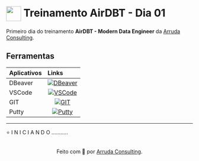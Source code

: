 <h1>
    <a href="https://www.dio.me/">
     <img align="center" width="40px" src="https://hermes.digitalinnovation.one/assets/diome/logo-minimized.png"></a>
    <span> Treinamento AirDBT - Dia 01</span>
</h1>

Primeiro dia do treinamento **AirDBT - Modern Data Engineer** da [Arruda Consulting](https://arrudaconsulting.com.br/).


## Ferramentas

<table>
  <thead>
    <tr align="left">
      <th>Aplicativos</th>
      <th>Links</th>
    </tr>
  </thead>
  <tbody align="left">
    <tr>
      <td>DBeaver</td>
      <td align="center">
        <a href="https://dbeaver.io/">
           <img align="center" alt="DBeaver" src="https://img.shields.io/badge/DOWNLOAD-30A3DC?style=for-the-badge">
        </a>
      </td>
    </tr>
    <tr>
      <td>VSCode</td>
      <td align="center">
        <a href="https://code.visualstudio.com/download">
           <img align="center" alt="VSCode" src="https://img.shields.io/badge/DOWNLOAD-30A3DC?style=for-the-badge">
        </a>
      </td>
    </tr>
    <tr>
      <td>GIT</td>
      <td align="center">
        <a href="https://git-scm.com/downloads">
           <img align="center" alt="GIT" src="https://img.shields.io/badge/DOWNLOAD-30A3DC?style=for-the-badge">
        </a>
      </td>    
    </tr>
    <tr>
      <td>Putty</td>
      <td align="center">
        <a href="https://www.chiark.greenend.org.uk/~sgtatham/putty/latest.html">
           <img align="center" alt="Putty" src="https://img.shields.io/badge/DOWNLOAD-30A3DC?style=for-the-badge">
        </a>
      </td>    
    </tr>
  </tbody>
  <tfoot></tfoot>
</table>


---

⭐ I N I C I A N D O ...........

##
<div align="center">Feito com 💙 por <a href="https://arrudaconsulting.com.br/">Arruda Consulting</a>.</div>

